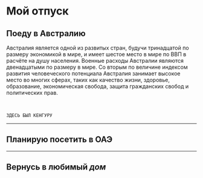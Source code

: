 # Мой отпуск

## Поеду в **Австралию**

Австралия является одной из развитых стран, будучи тринадцатой по размеру экономикой в мире, и имеет шестое место в мире по ВВП в расчёте на душу населения. Военные расходы Австралии являются двенадцатыми по размеру в мире. Со вторым по величине индексом развития человеческого потенциала Австралия занимает высокое место во многих сферах, таких как качество жизни, здоровье, образование, экономическая свобода, защита гражданских свобод и политических прав.

<br>

```
ЗДЕСЬ БЫЛ КЕНГУРУ
```
____

## Планирую посетить в **ОАЭ**

___

## Вернусь в любимый **_дом_**

